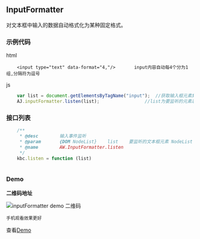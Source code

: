 ## InputFormatter

对文本框中输入的数据自动格式化为某种固定格式。  


### 示例代码
html
```
	<input type="text" data-format="4,"/>		input内容自动每4个分为1组,分隔符为逗号
```

js
```javascript
	var list = document.getElementsByTagName("input");	//获取输入框元素集
	AJ.inputFormatter.listen(list);					//list为要监听的元素以数组形式的集合
```


### 接口列表

```javascript
	/**
	 * @desc        输入事件监听
	 * @param       {DOM NodeList}    list    要监听的文本框元素 NodeList
	 * @name        AW.InputFormatter.listen
	 */
	kbc.listen = function (list)
	
```

### Demo
**二维码地址**

![inputFormatter demo 二维码](https://i.alipayobjects.com/i/ecmng/png/201407/30RFPCKNLD.png)

`手机观看效果更好`

查看[Demo](../examples/inputFormatter.html)
